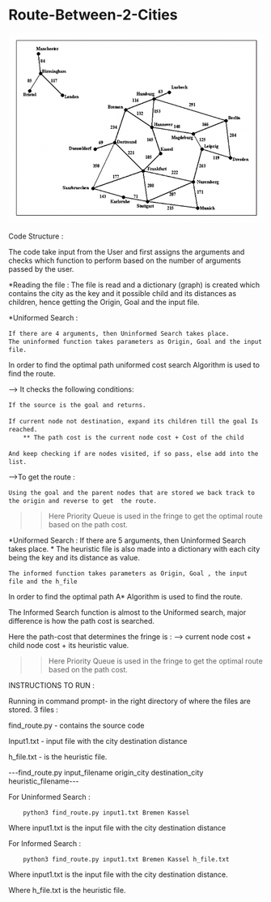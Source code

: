 # Route-Between-2-Cities


![alt text](https://github.com/span97/Route-Between-2-Cities/blob/main/route.png)


Code Structure :

The code take input from the User and first assigns the arguments and checks which function to perform based on the number of arguments passed by the user.

*Reading the file :
	 The file is read and a dictionary (graph) is created which contains the city as the key and it 	possible child and its distances as children, hence getting the Origin, Goal and the input file.

*Uniformed Search :

	If there are 4 arguments, then Uninformed Search takes place. 
	The uninformed function takes parameters as Origin, Goal and the input file.

In order to find the optimal path  uniformed cost search Algorithm is used to find the route. 

--> It checks the following conditions:

	If the source is the goal and returns.

	If current node not destination, expand its children till the goal Is reached.
		** The path cost is the current node cost + Cost of the child

	And keep checking if are nodes visited, if so pass, else add into the list.

-->To get the route : 

	Using the goal and the parent nodes that are stored we back track to the origin and reverse to get 	the route.


>>Here Priority Queue is used in the fringe to get the optimal route based on the path cost.

*Uniformed Search :
	If there are 5 arguments, then Uninformed Search takes place. 
	* The heuristic file is also made into a dictionary with each city being the key and its distance as 	value.

	The informed function takes parameters as Origin, Goal , the input file and the h_file

In order to find the optimal path  A* Algorithm is used to find the route. 

The Informed Search function is almost to the Uniformed search, major difference is how the path cost is searched.

Here the path-cost that determines the fringe is :
		--> current node cost + child node cost + its heuristic value. 

>>Here Priority Queue is used in the fringe to get the optimal route based on the path cost.



INSTRUCTIONS TO RUN :

Running in command prompt- in the right directory of where the files are stored.
3 files :

find_route.py - contains the source code

Input1.txt - input file with the city destination distance 

h_file.txt - is the heuristic file.


---find_route.py input_filename origin_city destination_city heuristic_filename---

For Uninformed Search :
		
		python3 find_route.py input1.txt Bremen Kassel 

Where input1.txt is the input file with the city destination distance

For Informed Search :

		python3 find_route.py input1.txt Bremen Kassel h_file.txt


Where input1.txt is the input file with the city destination distance.

Where h_file.txt is the heuristic file.









